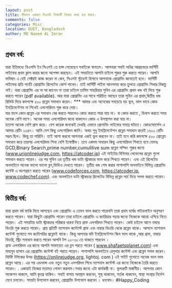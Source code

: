 ```yaml
---
layout: post
title: কীভাবে একজন সিএসই শিক্ষার্থী নিজের সময় ব্যয় করবে। 
comments: false
categories: Misc
location: DUET, Bangladesh
author: MD Naeem AL Imran
---
```


## প্রথম বর্ষ: 
যারা ইতিমধ্যে বিএসসি ইন সিএসই তে চান্স পেয়েছেন সবাইকে স্বাগতম।
 আপনারা সবাই অধির আগ্রহভরে ভার্সিটি লাইফের প্রথম ক্লাস করার জন্যে অপেক্ষা করছেন।
 এই সময়টাতে আপনি চাইলে শুরুর শুরু করতে পারেন। 
আপনি ভবিষ্যৎ এ যেই সেক্টরই কাজ করেন না কেন, সিএসই স্টুডেন্ট হিসাবে আপনাকে প্রোগ্রামিং জানতেই হবে।
 ভার্সিটি লাইফের প্রতি পর্বেই প্রোগ্রামিং রিলেটেড কোর্স পাবেন। তাই ভার্সিটি লাইফ আনন্দময় করে তুলতে প্রোগ্রামিং শিখার বিকল্প নাই। 
যারা প্রোগ্রামিং এর অ আ জানেন না তারা চাইলে তামিম শাহরিয়ার সুবিন এর প্রোগ্রামিং প্রথম খন্ড বই দিয়ে শুরু করতে পারেন (pdf available). 
আর যারা প্রোগ্রামিং এর সাথে পরিচিত আছেন তারা সুবিন এর প্রথম,দ্বিতীয় খন্ড রিভিউ দিয়ে কমপক্ষে ৫০০ প্রব্লেম সমাধান করেন। 
*** আমার এবং অনেকের সবচেয়ে বড় ভুল, ভাল ভাবে কোড ইমপ্লিমেন্টেশন না শিখেই এলগোরিদম শুরু করে দেয়া।  
যার ফলে কোন প্রব্লেম এর সমাধান বের করতে পারলেও কোড করতে পারা যায় না। বা কোড করতে , ডিবাগ করতে  সময় অনেক বেশি লাগে। 
অনেক সময় এলগোরিদম জানা থাকলেও কোড এ উপস্থাপন করা যায় না।  
হতাশা অনেক বেশি গ্রাস করে। বেশ কয়েক জনকেই দেখছি  এভাবে প্রোগামিং  লাইফের সমাপ্ত ঘটাতে। 
কোডফোর্সেস এ আমার রেটিং ১৩৪৭। আমি বেশ কিছু এলগোরিদম জানি। অথচ শুধু ইমপ্লিমেন্টেশন প্রব্লেম সমাধান করেই ১৬০০ রেটিং সম্ভব ছিল। কিন্তু তা পারিনি। 
তাই আশা করবো আপনারা একই ভুল করবেন না। 
তাই মনে করি কমপক্ষে ৫০০ প্রোব্লেম সমাধান করে তারপর এলগোরিদম শিখা বেশি ইফেক্টিভ। 
তবে একদম সাধারন কিছু এলগোরিদম শিখতে হবে যেমনঃ  GCD,Binary Search,prime number,cumulitive sum
প্রব্লেম সল্ভিং শুরুর জন্যে (www.urionlinejudge.com, https://atcoder.jp) এই সাইটের বিগিনার লেভেলের প্রব্লেম গুলো সমাধান করতে পারেন।
এর পর সুবিন এর তৃতীয় খন্ড ডাটা স্ট্রাকচার ভাল করে শিখতে পারেন।  এবং  এই রিলেটেড অনলাইনে অনেক ভালো ভালো ব্লগ,ভিডিও দেখতে পারেন। 
তৃতীয় খন্ড শেষ করার পাশাপাশি অনলাইনে বিভিন্ন প্রোগ্রামিং কন্টেষ্ট এ অংশগ্রহণ করতে পারেন (www.codeforces.com, https://atcoder.jp, www.codechef.com). 
এবং অনলাইনে ডাটা স্ট্রাকচার রিলেটেড বিভিন্ন প্রব্লেম সার্চ দিয়ে সলভ করতে পারেন।
........................................
## দ্বিতীয় বর্ষ: 
যারা প্রথম বর্ষ ফাকি দিয়ে আসছেন এবং প্রোগ্রামিং এ তেমন ভাল করতে পারেননি তারা প্রথম বর্ষের গাইডলাইন অনুসরণ করতে পারেন। 
যারা কিছুটা প্রোগ্রামিং পারেন তারা চাইলে প্রোগ্রামিং এ ক্যারিয়ার গড়ার জন্যে নিজেকে আরো এগিয়ে নিতে পারেন। 
এই সময়টায় ডাটা স্ট্রাকচার পরিষ্কার ধারনা নিয়ে গ্রাফ এলগরিদম শিখতে পারেন। কেউ চাইলে আগে নাম্বার থিওরি শুরু করতে পারেন। 
প্রায় প্রতিটি ন্যাশনাল কন্টেস্টে গ্রাফ এবং নাম্বার থিওরি থেকে প্রব্লেম থাকে।  আসলে ন্যাশনাল কন্টেস্ট গুলোতে সব ক্যাটাগরির প্রব্লেমই থাকে। 
কিন্তু আপনার যদি ইমপ্লিমেন্টেশন স্কিল ভাল থাকে ,আর গ্রাফ, নাম্বার থিওরি, স্ট্রিং সমাধান করতে পারেন আপনি টপ ২০-৩০ তে থাকতে পারবেন ।  
গ্রাফ এলগরিদম এর জন্যে আপনি সাফায়েত এর ব্লগ পরতে পারেন ( www.shafaetsplanet.com) 
এবং মাহাবুব হাসান এর প্রোগ্রামিং কন্টেস্ট বই পরতে পারেন। পাশাপাশি অনলাইনে রেগুলার কন্টেস্ট এবং প্রব্লেম সলভ করেন। 
নির্দিষ্ট টপিকের উপর (https://onlinejudge.org, lightoj. com ) এই সাইট গুলোতে অনেক ভাল ভাল প্রব্লেম আছে। 
এর পর এডভান্স এবং নতুন নতুন এলগরিদম শিখে ন্যাশনাল কন্টেস্ট এর জন্যে নিজেকে তৈরি করতে পারেন।
.
একান্তই নিজের মতামত পোষণ করলাম।সবার জন্যে এটা কার্যকরী না। ভুলত্রুটি মার্জনীয়। আপনার কোন সাজেশন থাকলে, আমি কৃতঘ্ন থাকিব।
সবাই বাসায় অবস্থান করবেন, সুস্থ থাকবেন, সর্তক থাকবেন, স্বাস্থ্য সংস্থার নির্দেশ মেনে চলবেন। সময়টা উপভোগ করবেন, প্রোগ্রামিং উপভোগ করবেন । ধন্যবাদ।
#Happy_Coding

